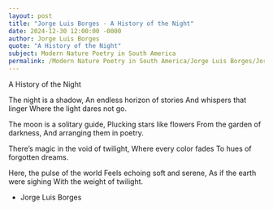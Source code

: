 ```yaml
---
layout: post
title: "Jorge Luis Borges - A History of the Night"
date: 2024-12-30 12:00:00 -0000
author: Jorge Luis Borges
quote: "A History of the Night"
subject: Modern Nature Poetry in South America
permalink: /Modern Nature Poetry in South America/Jorge Luis Borges/Jorge Luis Borges - A History of the Night
---
```


A History of the Night

The night is a shadow,
An endless horizon of stories
And whispers that linger
Where the light dares not go.

The moon is a solitary guide,
Plucking stars like flowers
From the garden of darkness,
And arranging them in poetry.

There’s magic in the void of twilight,
Where every color fades
To hues of forgotten dreams.

Here, the pulse of the world
Feels echoing soft and serene,
As if the earth were sighing
With the weight of twilight.


- Jorge Luis Borges
